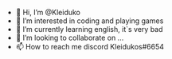 - 👋 Hi, I’m @Kleiduko
- 👀 I’m interested in coding and playing games
- 🌱 I’m currently learning english, it`s very bad
- 💞️ I’m looking to collaborate on ...
- 📫 How to reach me discord Kleidukos#6654

<!---
Kleiduko/Kleiduko is a ✨ special ✨ repository because its `README.md` (this file) appears on your GitHub profile.
You can click the Preview link to take a look at your changes.
--->
